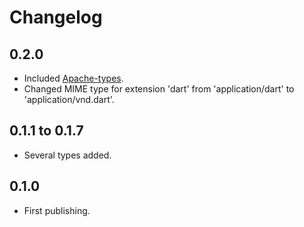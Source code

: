 # Changelog

## 0.2.0

- Included [Apache-types](https://svn.apache.org/repos/asf/httpd/httpd/trunk/docs/conf/mime.types).
- Changed MIME type for extension 'dart' from 'application/dart' to 'application/vnd.dart'.

## 0.1.1 to 0.1.7

- Several types added.

## 0.1.0

- First publishing.
